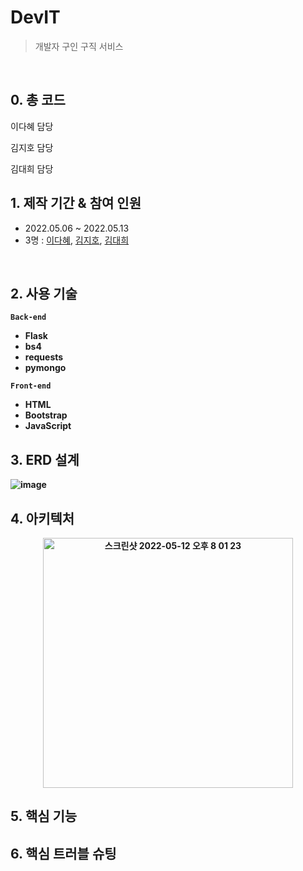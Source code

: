 # DevIT
> 개발자 구인 구직 서비스 <br/>


<br/>

## 0. 총 코드 
이다혜 담당 <br/>



김지호 담당 <br/>

 

김대희 담당



## 1. 제작 기간 & 참여 인원
* 2022.05.06 ~ 2022.05.13
* 3명 : [이다혜](https://github.com/ekgpgdi), [김지호](https://github.com/kimziaco?tab=repositories), [김대희](https://github.com/eet43)
<br/>

## 2. 사용 기술 
<b>```Back-end```<b/>
* Flask
* bs4 <br/>
* requests <br/>
* pymongo <br/>

<b>```Front-end```<b/>

- HTML
- Bootstrap
- JavaScript

## 3. ERD 설계
![image](https://user-images.githubusercontent.com/88760828/183609453-3ce8f7cb-e02f-4748-8724-58742e80ebf3.png)


## 4. 아키텍처
<p align="center">
<img width="400px" alt="스크린샷 2022-05-12 오후 8 01 23" src="https://user-images.githubusercontent.com/84092014/168059038-2f2edfe7-bc5c-43ea-9b95-4e65258dcd39.png">
  </p>

## 5. 핵심 기능

## 6. 핵심 트러블 슈팅 
